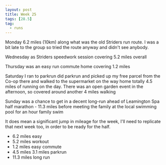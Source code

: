 ```yaml
---
layout: post
title: Week 25
tags: [28.5]
tag:
  - runs
---
```


Monday 6.2 miles (10km) along what was the old Striders run route. I was a bit late to the group so tried the route anyway and didn't see anybody.

Wednesday as Striders speedwork session covering 5.2 miles overall

Thursday was an easy run commute home covering 1.2 miles

Saturday I ran to parkrun did parkrun and picked up my free parcel from the Co-op there and walked to the supermarket
on the way home totally 4.5 miles of running on the day. There was an open garden event in the afternoon, so covered around another 4 miles walking

Sunday was a chance to get in a decent long-run ahead of Leamington Spa half marathon - 11.3 miles before meeting the family at the local swimming pool for an hour family swim

It does mean a significant jump in mileage for the week, I'll need to replicate that next week too, in order to be ready for the half.

* 6.2 miles easy
* 5.2 miles workout
* 1.2 miles easy commute
* 4.5 miles 3.1 miles parkrun
* 11.3 miles long run
